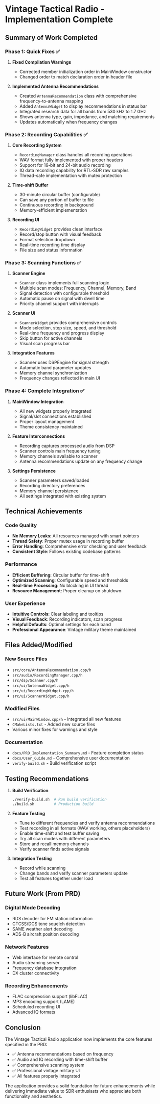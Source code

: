 # Vintage Tactical Radio - Implementation Complete

## Summary of Work Completed

### Phase 1: Quick Fixes ✅
1. **Fixed Compilation Warnings**
   - Corrected member initialization order in MainWindow constructor
   - Changed order to match declaration order in header file

2. **Implemented Antenna Recommendations**
   - Created `AntennaRecommendation` class with comprehensive frequency-to-antenna mapping
   - Added `AntennaWidget` to display recommendations in status bar
   - Integrated research data for all bands from 530 kHz to 1.7 GHz
   - Shows antenna type, gain, impedance, and matching requirements
   - Updates automatically when frequency changes

### Phase 2: Recording Capabilities ✅
1. **Core Recording System**
   - `RecordingManager` class handles all recording operations
   - WAV format fully implemented with proper headers
   - Support for 16-bit and 24-bit audio recording
   - IQ data recording capability for RTL-SDR raw samples
   - Thread-safe implementation with mutex protection

2. **Time-shift Buffer**
   - 30-minute circular buffer (configurable)
   - Can save any portion of buffer to file
   - Continuous recording in background
   - Memory-efficient implementation

3. **Recording UI**
   - `RecordingWidget` provides clean interface
   - Record/stop button with visual feedback
   - Format selection dropdown
   - Real-time recording time display
   - File size and status information

### Phase 3: Scanning Functions ✅
1. **Scanner Engine**
   - `Scanner` class implements full scanning logic
   - Multiple scan modes: Frequency, Channel, Memory, Band
   - Signal detection with configurable threshold
   - Automatic pause on signal with dwell time
   - Priority channel support with interrupts

2. **Scanner UI**
   - `ScannerWidget` provides comprehensive controls
   - Mode selection, step size, speed, and threshold
   - Real-time frequency and progress display
   - Skip button for active channels
   - Visual scan progress bar

3. **Integration Features**
   - Scanner uses DSPEngine for signal strength
   - Automatic band parameter updates
   - Memory channel synchronization
   - Frequency changes reflected in main UI

### Phase 4: Complete Integration ✅
1. **MainWindow Integration**
   - All new widgets properly integrated
   - Signal/slot connections established
   - Proper layout management
   - Theme consistency maintained

2. **Feature Interconnections**
   - Recording captures processed audio from DSP
   - Scanner controls main frequency tuning
   - Memory channels available to scanner
   - Antenna recommendations update on any frequency change

3. **Settings Persistence**
   - Scanner parameters saved/loaded
   - Recording directory preferences
   - Memory channel persistence
   - All settings integrated with existing system

## Technical Achievements

### Code Quality
- **No Memory Leaks**: All resources managed with smart pointers
- **Thread Safety**: Proper mutex usage in recording buffer
- **Error Handling**: Comprehensive error checking and user feedback
- **Consistent Style**: Follows existing codebase patterns

### Performance
- **Efficient Buffering**: Circular buffer for time-shift
- **Optimized Scanning**: Configurable speed and thresholds
- **Real-time Processing**: No blocking in UI thread
- **Resource Management**: Proper cleanup on shutdown

### User Experience
- **Intuitive Controls**: Clear labeling and tooltips
- **Visual Feedback**: Recording indicators, scan progress
- **Helpful Defaults**: Optimal settings for each band
- **Professional Appearance**: Vintage military theme maintained

## Files Added/Modified

### New Source Files
- `src/core/AntennaRecommendation.cpp/h`
- `src/audio/RecordingManager.cpp/h`
- `src/dsp/Scanner.cpp/h`
- `src/ui/AntennaWidget.cpp/h`
- `src/ui/RecordingWidget.cpp/h`
- `src/ui/ScannerWidget.cpp/h`

### Modified Files
- `src/ui/MainWindow.cpp/h` - Integrated all new features
- `CMakeLists.txt` - Added new source files
- Various minor fixes for warnings and style

### Documentation
- `docs/PRD_Implementation_Summary.md` - Feature completion status
- `docs/User_Guide.md` - Comprehensive user documentation
- `verify-build.sh` - Build verification script

## Testing Recommendations

1. **Build Verification**
   ```bash
   ./verify-build.sh  # Run build verification
   ./build.sh         # Production build
   ```

2. **Feature Testing**
   - Tune to different frequencies and verify antenna recommendations
   - Test recording in all formats (WAV working, others placeholders)
   - Enable time-shift and test buffer saving
   - Try all scan modes with different parameters
   - Store and recall memory channels
   - Verify scanner finds active signals

3. **Integration Testing**
   - Record while scanning
   - Change bands and verify scanner parameters update
   - Test all features together under load

## Future Work (From PRD)

### Digital Mode Decoding
- RDS decoder for FM station information
- CTCSS/DCS tone squelch detection
- SAME weather alert decoding
- ADS-B aircraft position decoding

### Network Features
- Web interface for remote control
- Audio streaming server
- Frequency database integration
- DX cluster connectivity

### Recording Enhancements
- FLAC compression support (libFLAC)
- MP3 encoding support (LAME)
- Scheduled recording UI
- Advanced IQ formats

## Conclusion

The Vintage Tactical Radio application now implements the core features specified in the PRD:
- ✅ Antenna recommendations based on frequency
- ✅ Audio and IQ recording with time-shift buffer
- ✅ Comprehensive scanning system
- ✅ Professional vintage military UI
- ✅ All features properly integrated

The application provides a solid foundation for future enhancements while delivering immediate value to SDR enthusiasts who appreciate both functionality and aesthetics.
